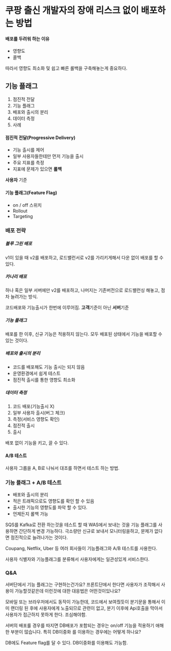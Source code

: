 # 쿠팡 출신 개발자의 장애 리스크 없이 배포하는 방법



#### 배포를 두려워 하는 이유

- 영향도
- 콜백

따라서 영향도 최소화 및 쉽고 빠른 롤백을 구축해놓는게 중요하다.



## 기능 플래그

1. 점진적 전달
2. 기능 플래그
3. 배포와 출시의 분리
4. 데이터 측정
5. 사례



#### 점진적 전달(Progressive Delivery)

- 기능 출시를 제어
- 일부 사용자들한테만 먼저 기능을 출시
- 주요 지표를 측정
- 지표에 문제가 있으면 **롤백**

**사용자** 기준



#### 기능 플래그(Feature Flag)

- on / off 스위치
- Rollout
- Targeting



### 배포 전략

##### 블루 그린 배포

v1이 있을 때 v2를 배포하고, 로드밸런서로 v2를 가리키게해서 다운 없이 배포를 할 수 있다.

##### 카나리 배포

하나 혹은 일부 서버에만 v2를 배포하고, 나머지는 기존버전으로 로드밸런싱 해놓고, 점차 늘려가는 방식.

코드배포와 기능출시가 한번에 이루어짐. **고객**기준이 아닌 **서버**기준



##### 기능 플래그

배포를 한 이후, 신규 기능은 적용하지 않는다. 모두 배포된 상태에서 기능을 배포할 수 있는 것이다.



##### 배포와 출시의 분리

- 코드를 배포해도 기능 출시는 되지 않음
- 운영환경에서 쉽게 테스트
- 점진적 출시를 통한 영향도 최소화



##### 데이터 측정

1. 코드 배포(기능출시 X)
2. 일부 사용자 출시(버그 체크)
3. 측정(서비스 영향도 확인)
4. 점진적 출시
5. 출시



배포 없이 기능을 키고, 끌 수 있다.



#### A/B 테스트

사용자 그룹을 A, B로 나눠서 대조를 하면서 테스트 하는 방법.



### 기능 플래그 + A/B 테스트

- 배포와 출시의 분리
- 적은 트래픽으로도 영향도를 확인 할 수 있음
- 출시한 기능의 영향도를 파악 할 수 있다.
- 언제든지 롤백 가능



SQS를 Kafka로 전환 하는것을 테스트 할 때 WAS에서 보내는 것을 기능 플래그를 사용하면 간단하게 변경 가능하다. 극소량만 신규로 보내서 모니터링을하고, 문제가 없다면 점진적으로 늘려나가는 것이다.

Coupang, Netflix, Uber 등 여러 회사들이 기능플래그와 A/B 테스트를 사용한다.

사용자 식별자와 기능플래그를 분류해서 사용자에게는 일관성있게 서비스한다.



### Q&A

서버단에서 기능 플래그는 구현하는건가요? 프론트단에서 한다면 사용자가 조작해서 사용이 가능할것같은데 이런것에 대한 대응법은 어떤것이있나요?

모바일 또는 브라우저에서도 동작이 가능한데, 코드에서 보여줬듯이 분기문을 통해서 이미 랜더링 된 후에 사용자에게 노출되므로 관련이 없고, 분기 이후에 Api호출을 막아서 사용자가 접근하지 못하게 한다. 조심해야함.

서버의 배포룰 경우를 따지면 DB배포가 포함되는 경우는 on/off 기능을 적용하기 애해한 부분이 많습니다. 특히 DB이중화 를 이용하는 경우에는 어떻게 하나요?

DB에도 Feature flag를 달 수 있다. DB이중화를 이용해도 가능함.
